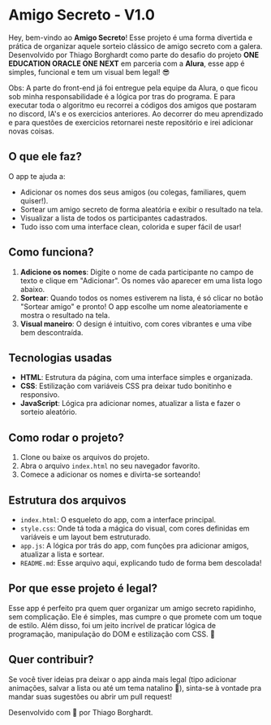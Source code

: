 # Amigo Secreto - V1.0
Hey, bem-vindo ao **Amigo Secreto**! Esse projeto é uma forma divertida e prática de organizar aquele sorteio clássico de amigo secreto com a galera. Desenvolvido por Thiago Borghardt como parte do desafio do projeto **ONE EDUCATION ORACLE ONE NEXT** em parceria com a **Alura**, esse app é simples, funcional e tem um visual bem legal! 😎

Obs: A parte do front-end já foi entregue pela equipe da Alura, o que ficou sob minha responsabilidade é a lógica por tras do programa.
E para executar toda o algoritmo eu recorrei a códigos dos amigos que postaram no discord, IA's e os exercicios anteriores.
Ao decorrer do meu aprendizado e para questões de exercicios retornarei neste repositório e irei adicionar novas coisas.



## O que ele faz?
O app te ajuda a:
- Adicionar os nomes dos seus amigos (ou colegas, familiares, quem quiser!).
- Sortear um amigo secreto de forma aleatória e exibir o resultado na tela.
- Visualizar a lista de todos os participantes cadastrados.
- Tudo isso com uma interface clean, colorida e super fácil de usar!

## Como funciona?
1. **Adicione os nomes**: Digite o nome de cada participante no campo de texto e clique em "Adicionar". Os nomes vão aparecer em uma lista logo abaixo.
2. **Sortear**: Quando todos os nomes estiverem na lista, é só clicar no botão "Sortear amigo" e pronto! O app escolhe um nome aleatoriamente e mostra o resultado na tela.
3. **Visual maneiro**: O design é intuitivo, com cores vibrantes e uma vibe bem descontraída.

## Tecnologias usadas
- **HTML**: Estrutura da página, com uma interface simples e organizada.
- **CSS**: Estilização com variáveis CSS pra deixar tudo bonitinho e responsivo.
- **JavaScript**: Lógica pra adicionar nomes, atualizar a lista e fazer o sorteio aleatório.

## Como rodar o projeto?
1. Clone ou baixe os arquivos do projeto.
2. Abra o arquivo `index.html` no seu navegador favorito.
3. Comece a adicionar os nomes e divirta-se sorteando!

## Estrutura dos arquivos
- `index.html`: O esqueleto do app, com a interface principal.
- `style.css`: Onde tá toda a mágica do visual, com cores definidas em variáveis e um layout bem estruturado.
- `app.js`: A lógica por trás do app, com funções pra adicionar amigos, atualizar a lista e sortear.
- `README.md`: Esse arquivo aqui, explicando tudo de forma bem descolada!

## Por que esse projeto é legal?
Esse app é perfeito pra quem quer organizar um amigo secreto rapidinho, sem complicação. Ele é simples, mas cumpre o que promete com um toque de estilo. Além disso, foi um jeito incrível de praticar lógica de programação, manipulação do DOM e estilização com CSS. 🚀

## Quer contribuir?
Se você tiver ideias pra deixar o app ainda mais legal (tipo adicionar animações, salvar a lista ou até um tema natalino 🎄), sinta-se à vontade pra mandar suas sugestões ou abrir um pull request!

Desenvolvido com 💙 por Thiago Borghardt.
